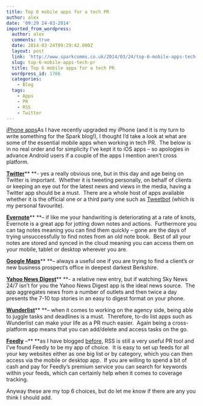 ```yaml
---
title: Top 6 mobile apps for a tech PR
author: alex
date: '09:29 24-03-2014'
imported_from_wordpress:
  author: alex
  comments: true
  date: 2014-03-24T09:29:42.000Z
  layout: post
  link: 'http://www.sparkcomms.co.uk/2014/03/24/top-6-mobile-apps-tech-pr/'
  slug: top-6-mobile-apps-tech-pr
  title: Top 6 mobile apps for a tech PR
  wordpress_id: 1766
  categories:
    - Blog
  tags:
    - Apps
    - PR
    - RSS
    - Twitter
---
```


[iPhone apps](Apps-169x300.png)As I have recently upgraded my iPhone (and it is my turn to write something for the Spark blog!), I thought I’d take a look at what are some of the essential mobile apps when working in tech PR.  The below is in no real order and for simplicity I’ve kept it to iOS apps – so apologies in advance Android users if a couple of the apps I mention aren’t cross platform.

[**Twitter**](https://itunes.apple.com/gb/app/twitter/id333903271?mt=8)** **- yes a really obvious one, but in this day and age being on Twitter is important.  Whether it is tweeting personally, on behalf of clients or keeping an eye out for the latest news and views in the media, having a Twitter app should be a must.  There are a whole host of apps available whether it is the official one or a third party one such as [Tweetbot](http://tapbots.com/software/tweetbot/) (which is my personal favourite).

[**Evernote**](http://www.evernote.com/)** **– if like me your handwriting is deteriorating at a rate of knots, Evernote is a great app for jotting down notes and actions.  Furthermore you can tag notes meaning you can find them quickly – gone are the days of trying unsuccessfully to find notes from an old note book.  Best of all your notes are stored and synced in the cloud meaning you can access them on your mobile, tablet or desktop wherever you are.

[**Google Maps**](https://itunes.apple.com/gb/app/google-maps/id585027354?mt=8)** **– always a useful one if you are trying to find a client’s or new business prospect’s office in deepest darkest Berkshire.

[**Yahoo News Digest**](https://itunes.apple.com/gb/app/yahoo-news-digest/id784982356?mt=8)** **- a relative new entry, but if watching Sky News 24/7 isn’t for you the Yahoo News Digest app is the ideal news source.  The app aggregates news from a number of outlets and then twice a day presents the 7-10 top stories in an easy to digest format on your phone.

[**Wunderlist**](http://www.wunderlist.com/)** **– when it comes to working on the agency side, being able to juggle tasks and deadlines is a must.  Therefore, to-do list apps such as Wunderlist can make your life as a PR much easier.  Again being a cross-platform app means that you can add/delete and access tasks on the go.

[**Feedly**](http://www.feedly.com/) –** **as I have blogged [before](http://www.sparkcomms.co.uk/2013/04/08/rip-google-reader/), RSS is still a very useful PR tool and I’ve found Feedly to be my app of choice.  It is easy to set up feeds for all your key websites either as one big list or by category, which you can then access via the mobile or desktop app.  If you are willing to spend a bit of cash and pay for Feedly’s premium service you can search for keywords within your feeds, which can certainly help when it comes to coverage tracking.

Anyway these are my top 6 choices, but do let me know if there are any you think I should add.
